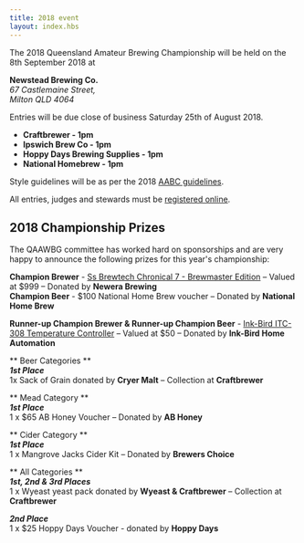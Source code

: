 ```yaml
---
title: 2018 event
layout: index.hbs
---
```


The 2018 Queensland Amateur Brewing Championship will be held on the 8th September 2018 at

**Newstead Brewing Co.**  
*67 Castlemaine Street,*  
*Milton QLD 4064*

Entries will be due close of business Saturday 25th of August 2018.  
* **Craftbrewer - 1pm**
* **Ipswich Brew Co - 1pm**
* **Hoppy Days Brewing Supplies - 1pm**
* **National Homebrew - 1pm**

Style guidelines will be as per the 2018 [AABC guidelines](http://aabc.org.au/docs/AABC2017StyleGuidelines.pdf).

All entries, judges and stewards must be [registered online](https://qldbeercomp.org/qabc18/).

## 2018 Championship Prizes

The QAAWBG committee has worked hard on sponsorships and are very happy to announce the following prizes for this year's championship:

**Champion Brewer** - [Ss Brewtech Chronical 7 - Brewmaster Edition](https://www.newerabrewing.com.au/ss-brewtech-chronical-7-fermenter-brewmaster-edition/) – Valued at $999  – Donated by **Newera Brewing**  
**Champion Beer** - $100 National Home Brew voucher – Donated by **National Home Brew**

**Runner-up Champion Brewer & Runner-up Champion Beer** - [Ink-Bird ITC-308 Temperature Controller](http://www.ink-bird.com/products-temperature-controller-itc308.html) – Valued at $50  – Donated by **Ink-Bird Home Automation**  

** Beer Categories **  
***1st Place***  
1x Sack of Grain donated by **Cryer Malt** – Collection at **Craftbrewer**  

** Mead Category **  
***1st Place***  
1 x $65 AB Honey Voucher – Donated by **AB Honey**  

** Cider Category **  
***1st Place***  
1 x Mangrove Jacks Cider Kit – Donated by **Brewers Choice**  

** All Categories **  
***1st, 2nd & 3rd Places***  
1 x Wyeast yeast pack donated by **Wyeast & Craftbrewer** – Collection at **Craftbrewer**  

***2nd Place***  
1 x $25 Hoppy Days Voucher - donated by **Hoppy Days**  
